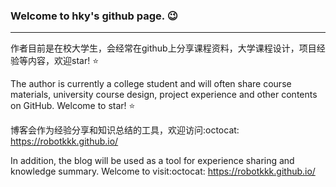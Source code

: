 
### Welcome to hky's github page. :wink:

---

作者目前是在校大学生，会经常在github上分享课程资料，大学课程设计，项目经验等内容，欢迎star! :star:

The author is currently a college student and will often share course materials, university course design, project experience and other contents on GitHub. Welcome to star! :star:

博客会作为经验分享和知识总结的工具，欢迎访问:octocat: https://robotkkk.github.io/ 

In addition, the blog will be used as a tool for experience sharing and knowledge summary. Welcome to visit:octocat: https://robotkkk.github.io/ 

